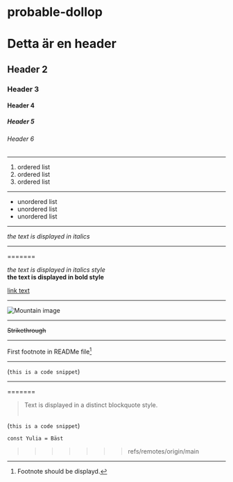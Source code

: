 # probable-dollop

# Detta är en header
## Header 2
### Header 3
#### Header 4
##### Header 5
###### Header 6
___
1. ordered list
2. ordered list
3. ordered list
___
* unordered list
* unordered list
* unordered list
___
*the text is displayed in italics*
___
=======

*the text is displayed in italics style*<br>
**the text is displayed in bold style**

[link text](http://example.com)
___


![Mountain image](https://mdg.imgix.net/assets/images/san-juan-mountains.jpg?auto=format&fit=clip&q=40&w=1080)
___
~~Strikethrough~~

___
First footnote in READMe file[^1]
[^1]: Footnote should be displayd.
___

(`this is a code snippet`)
___
=======



> Text is displayed in a distinct blockquote style.<br><br>

(`this is a code snippet`)

[^1]: Footnote should be displayd.
=======
```
const Yulia = Bäst
```

[^1]: Footnote should be displayd.
>>>>>>> refs/remotes/origin/main
